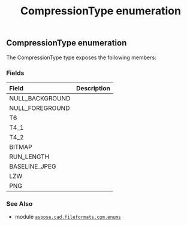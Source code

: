﻿---
title: CompressionType enumeration
second_title: Aspose.CAD for Python via .NET API References
description: 
type: docs
weight: 50
url: /python-net/aspose.cad.fileformats.cgm.enums/compressiontype/
is_root: false
---

## CompressionType enumeration



The CompressionType type exposes the following members:

### Fields
| Field | Description |
| :- | :- |
| NULL_BACKGROUND |  |
| NULL_FOREGROUND |  |
| T6 |  |
| T4_1 |  |
| T4_2 |  |
| BITMAP |  |
| RUN_LENGTH |  |
| BASELINE_JPEG |  |
| LZW |  |
| PNG |  |



### See Also
* module [`aspose.cad.fileformats.cgm.enums`](..)
